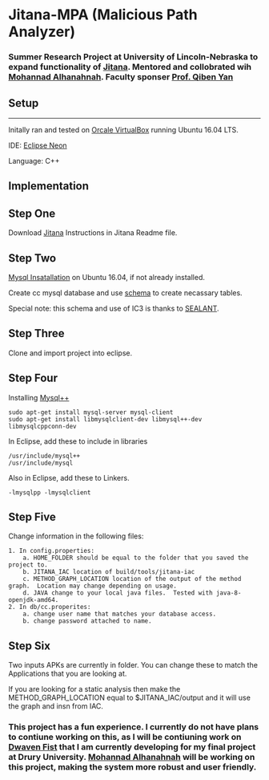 # Jitana-MPA  (Malicious Path Analyzer)
### **Summer Research Project at University of Lincoln-Nebraska to expand functionality of [Jitana](https://github.com/ytsutano/jitana/tree/master). Mentored and collobrated wih [Mohannad Alhanahnah](https://github.com/Mohannadcse).  Faculty sponser [Prof. Qiben Yan](http://cse.unl.edu/~qyan/)**

## Setup

---

Initally ran and tested on [Orcale VirtualBox](https://www.virtualbox.org/) running Ubuntu 16.04 LTS.

IDE:  [Eclipse Neon](http://www.eclipse.org/neon/)

Language: C++

## Implementation

**Step One**
---

Download [Jitana](https://github.com/ytsutano/jitana/tree/master)
  Instructions in Jitana Readme file.
  
**Step Two**
---

[Mysql Insatallation](https://www.digitalocean.com/community/tutorials/how-to-install-mysql-on-ubuntu-16-04) on Ubuntu 16.04, if not already installed.

Create cc mysql database and use [schema](https://github.com/asnyder97/Jitana-MPA/blob/master/db/schema) to create necassary tables.

Special note:  this schema and use of IC3 is thanks to [SEALANT](https://softarch.usc.edu/sealant/).

**Step Three**
---

Clone and import project into eclipse.

**Step Four**
---

Installing [Mysql++](https://tangentsoft.com/mysqlpp/home)

```
sudo apt-get install mysql-server mysql-client
sudo apt-get install libmysqlclient-dev libmysql++-dev libmysqlcppconn-dev
```

In Eclipse, add these to include in libraries 
```
/usr/include/mysql++
/usr/include/mysql
```

Also in Eclipse, add these to Linkers.
```
-lmysqlpp -lmysqlclient
```

**Step Five**
---

Change information in the following files:

	1. In config.properties:
		a. HOME_FOLDER should be equal to the folder that you saved the project to.
		b. JITANA_IAC location of build/tools/jitana-iac
		c. METHOD_GRAPH_LOCATION location of the output of the method graph.  Location may change depending on usage.
		d. JAVA change to your local java files.  Tested with java-8-openjdk-amd64.
	2. In db/cc.properites:
		a. change user name that matches your database access.
		b. change password attached to name.
		
**Step Six**
---

Two inputs APKs are currently in folder.  You can change these to match the Applications that you are looking at.

If you are looking for a static analysis then make the METHOD_GRAPH_LOCATION equal to $JITANA_IAC/output and it will use the graph and insn from IAC.




### This project has a fun experience.  I currently do not have plans to contiune working on this, as I will be contiuning work on  [Dwaven Fist](https://bitbucket.org/Totally_Real_Humans/dwarven_fisticuffs/wiki/Home) that I am currently developing for my final project at Drury University.  [Mohannad Alhanahnah](https://github.com/Mohannadcse) will be working on this project, making the system more robust and user friendly.

